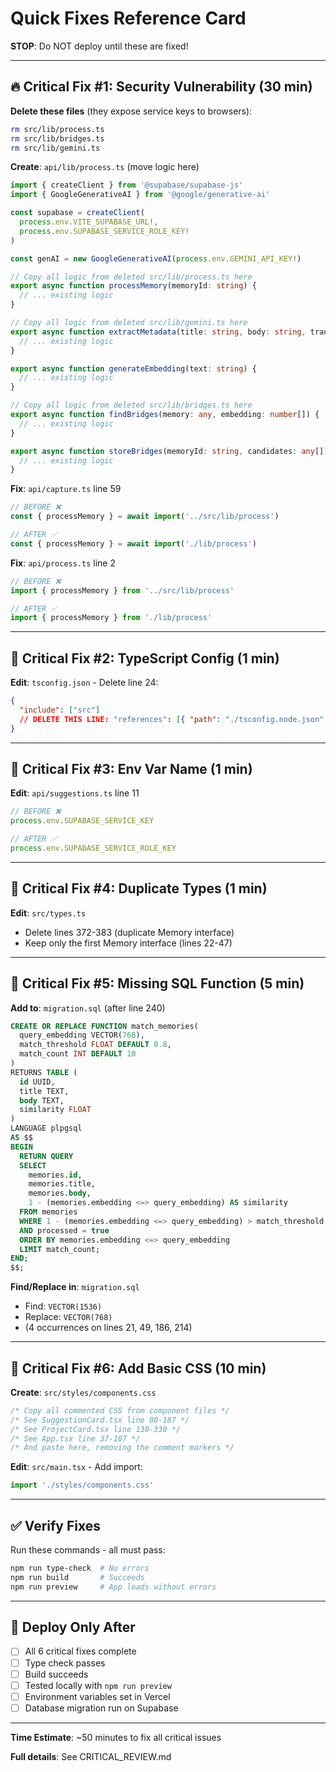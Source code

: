 # Quick Fixes Reference Card

**STOP**: Do NOT deploy until these are fixed!

---

## 🔥 Critical Fix #1: Security Vulnerability (30 min)

**Delete these files** (they expose service keys to browsers):
```bash
rm src/lib/process.ts
rm src/lib/bridges.ts
rm src/lib/gemini.ts
```

**Create**: `api/lib/process.ts` (move logic here)
```typescript
import { createClient } from '@supabase/supabase-js'
import { GoogleGenerativeAI } from '@google/generative-ai'

const supabase = createClient(
  process.env.VITE_SUPABASE_URL!,
  process.env.SUPABASE_SERVICE_ROLE_KEY!
)

const genAI = new GoogleGenerativeAI(process.env.GEMINI_API_KEY!)

// Copy all logic from deleted src/lib/process.ts here
export async function processMemory(memoryId: string) {
  // ... existing logic
}

// Copy all logic from deleted src/lib/gemini.ts here
export async function extractMetadata(title: string, body: string, transcript?: string) {
  // ... existing logic
}

export async function generateEmbedding(text: string) {
  // ... existing logic
}

// Copy all logic from deleted src/lib/bridges.ts here
export async function findBridges(memory: any, embedding: number[]) {
  // ... existing logic
}

export async function storeBridges(memoryId: string, candidates: any[]) {
  // ... existing logic
}
```

**Fix**: `api/capture.ts` line 59
```typescript
// BEFORE ❌
const { processMemory } = await import('../src/lib/process')

// AFTER ✅
const { processMemory } = await import('./lib/process')
```

**Fix**: `api/process.ts` line 2
```typescript
// BEFORE ❌
import { processMemory } from '../src/lib/process'

// AFTER ✅
import { processMemory } from './lib/process'
```

---

## 🔧 Critical Fix #2: TypeScript Config (1 min)

**Edit**: `tsconfig.json` - Delete line 24:
```json
{
  "include": ["src"]
  // DELETE THIS LINE: "references": [{ "path": "./tsconfig.node.json" }]
}
```

---

## 🔧 Critical Fix #3: Env Var Name (1 min)

**Edit**: `api/suggestions.ts` line 11
```typescript
// BEFORE ❌
process.env.SUPABASE_SERVICE_KEY

// AFTER ✅
process.env.SUPABASE_SERVICE_ROLE_KEY
```

---

## 🔧 Critical Fix #4: Duplicate Types (1 min)

**Edit**: `src/types.ts`
- Delete lines 372-383 (duplicate Memory interface)
- Keep only the first Memory interface (lines 22-47)

---

## 🔧 Critical Fix #5: Missing SQL Function (5 min)

**Add to**: `migration.sql` (after line 240)
```sql
CREATE OR REPLACE FUNCTION match_memories(
  query_embedding VECTOR(768),
  match_threshold FLOAT DEFAULT 0.8,
  match_count INT DEFAULT 10
)
RETURNS TABLE (
  id UUID,
  title TEXT,
  body TEXT,
  similarity FLOAT
)
LANGUAGE plpgsql
AS $$
BEGIN
  RETURN QUERY
  SELECT
    memories.id,
    memories.title,
    memories.body,
    1 - (memories.embedding <=> query_embedding) AS similarity
  FROM memories
  WHERE 1 - (memories.embedding <=> query_embedding) > match_threshold
  AND processed = true
  ORDER BY memories.embedding <=> query_embedding
  LIMIT match_count;
END;
$$;
```

**Find/Replace in**: `migration.sql`
- Find: `VECTOR(1536)`
- Replace: `VECTOR(768)`
- (4 occurrences on lines 21, 49, 186, 214)

---

## 🔧 Critical Fix #6: Add Basic CSS (10 min)

**Create**: `src/styles/components.css`
```css
/* Copy all commented CSS from component files */
/* See SuggestionCard.tsx line 80-187 */
/* See ProjectCard.tsx line 130-330 */
/* See App.tsx line 37-107 */
/* And paste here, removing the comment markers */
```

**Edit**: `src/main.tsx` - Add import:
```typescript
import './styles/components.css'
```

---

## ✅ Verify Fixes

Run these commands - all must pass:
```bash
npm run type-check  # No errors
npm run build       # Succeeds
npm run preview     # App loads without errors
```

---

## 🚀 Deploy Only After

- [ ] All 6 critical fixes complete
- [ ] Type check passes
- [ ] Build succeeds
- [ ] Tested locally with `npm run preview`
- [ ] Environment variables set in Vercel
- [ ] Database migration run on Supabase

---

**Time Estimate**: ~50 minutes to fix all critical issues

**Full details**: See CRITICAL_REVIEW.md

